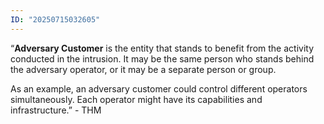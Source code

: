 ```yaml
---
ID: "20250715032605"
---
```

“**Adversary Customer** is the entity that stands to benefit from the activity conducted in the intrusion. It may be the same person who stands behind the adversary operator, or it may be a separate person or group. 

As an example, an adversary customer could control different operators simultaneously. Each operator might have its capabilities and infrastructure.” - THM

